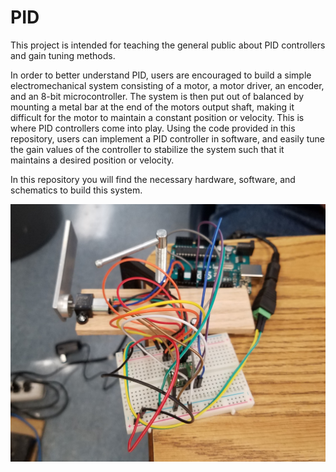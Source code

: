 # PID

This project is intended for teaching the general public about PID controllers and gain tuning methods.

In order to better understand PID, users are encouraged to build a simple electromechanical system consisting of a motor, a motor driver, an encoder, and an 8-bit microcontroller. The system is then put out of balanced by mounting a metal bar at the end of the motors output shaft, making it difficult for the motor to maintain a constant position or velocity. This is where PID controllers come into play. Using the code provided in this repository, users can implement a PID controller in software, and easily tune the gain values of the controller to stabilize the system such that it maintains a desired position or velocity.

In this repository you will find the necessary hardware, software, and schematics to build this system.

![PID Setup](/Documents/PID_Setup.jpg?raw=true "PID Setup")
